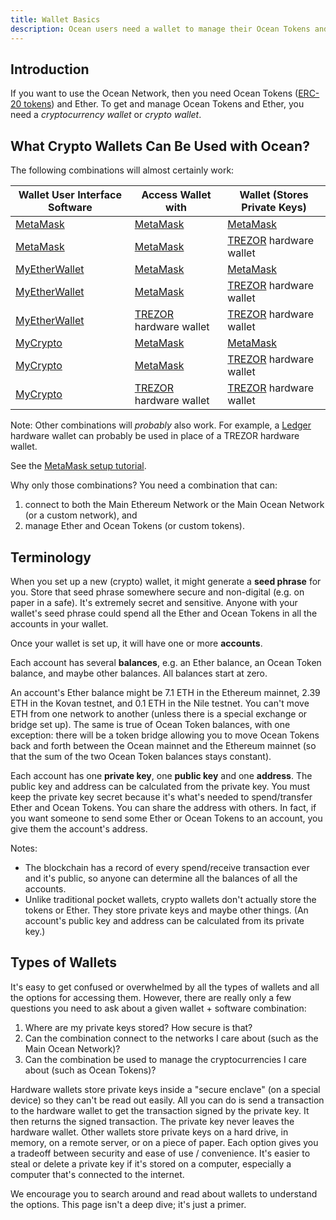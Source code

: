 ```yaml
---
title: Wallet Basics
description: Ocean users need a wallet to manage their Ocean Tokens and Ether. This page explains the basics of wallets.
---
```


## Introduction

If you want to use the Ocean Network, then you need Ocean Tokens ([ERC-20 tokens](https://en.wikipedia.org/wiki/ERC-20)) and Ether. To get and manage Ocean Tokens and Ether, you need a _cryptocurrency wallet_ or _crypto wallet_.

## What Crypto Wallets Can Be Used with Ocean?

The following combinations will almost certainly work:

Wallet User Interface Software | Access Wallet with           | Wallet (Stores Private Keys)
-------------------------------|------------------------------|-----------------------------
[MetaMask][1]                  | [MetaMask][1]                | [MetaMask][1]
[MetaMask][1]                  | [MetaMask][1]                | [TREZOR][2] hardware wallet
[MyEtherWallet][4]             | [MetaMask][1]                | [MetaMask][1]
[MyEtherWallet][4]             | [MetaMask][1]                | [TREZOR][2] hardware wallet
[MyEtherWallet][4]             | [TREZOR][2] hardware wallet  | [TREZOR][2] hardware wallet
[MyCrypto][5]                  | [MetaMask][1]                | [MetaMask][1]
[MyCrypto][5]                  | [MetaMask][1]                | [TREZOR][2] hardware wallet
[MyCrypto][5]                  | [TREZOR][2] hardware wallet  | [TREZOR][2] hardware wallet

Note: Other combinations will _probably_ also work. For example, a [Ledger][3] hardware wallet can probably be used in place of a TREZOR hardware wallet.

See the [MetaMask setup tutorial](/tutorials/metamask-setup/).

Why only those combinations? You need a combination that can:

1. connect to both the Main Ethereum Network or the Main Ocean Network (or a custom network), and
1. manage Ether and Ocean Tokens (or custom tokens).

## Terminology

When you set up a new (crypto) wallet, it might generate a **seed phrase** for you. Store that seed phrase somewhere secure and non-digital (e.g. on paper in a safe). It's extremely secret and sensitive. Anyone with your wallet's seed phrase could spend all the Ether and Ocean Tokens in all the accounts in your wallet.

Once your wallet is set up, it will have one or more **accounts**.

Each account has several **balances**, e.g. an Ether balance, an Ocean Token balance, and maybe other balances. All balances start at zero.

An account's Ether balance might be 7.1 ETH in the Ethereum mainnet, 2.39 ETH in the Kovan testnet, and 0.1 ETH in the Nile testnet. You can't move ETH from one network to another (unless there is a special exchange or bridge set up). The same is true of Ocean Token balances, with one exception: there will be a token bridge allowing you to move Ocean Tokens back and forth between the Ocean mainnet and the Ethereum mainnet (so that the sum of the two Ocean Token balances stays constant).

Each account has one **private key**, one **public key** and one **address**. The public key and address can be calculated from the private key. You must keep the private key secret because it's what's needed to spend/transfer Ether and Ocean Tokens. You can share the address with others. In fact, if you want someone to send some Ether or Ocean Tokens to an account, you give them the account's address.

Notes:

- The blockchain has a record of every spend/receive transaction ever and it's public, so anyone can determine all the balances of all the accounts.
- Unlike traditional pocket wallets, crypto wallets don't actually store the tokens or Ether. They store private keys and maybe other things. (An account's public key and address can be calculated from its private key.)

## Types of Wallets

It's easy to get confused or overwhelmed by all the types of wallets and all the options for accessing them. However, there are really only a few questions you need to ask about a given wallet + software combination:

1. Where are my private keys stored? How secure is that?
1. Can the combination connect to the networks I care about (such as the Main Ocean Network)?
1. Can the combination be used to manage the cryptocurrencies I care about (such as Ocean Tokens)?

Hardware wallets store private keys inside a "secure enclave" (on a special device) so they can't be read out easily. All you can do is send a transaction to the hardware wallet to get the transaction signed by the private key. It then returns the signed transaction. The private key never leaves the hardware wallet.
Other wallets store private keys on a hard drive, in memory, on a remote server, or on a piece of paper.
Each option gives you a tradeoff between security and ease of use / convenience. It's easier to steal or delete a private key if it's stored on a computer, especially a computer that's connected to the internet.

We encourage you to search around and read about wallets to understand the options. This page isn't a deep dive; it's just a primer.

[1]: https://metamask.io/
[2]: https://trezor.io/
[3]: https://www.ledger.com/
[4]: https://www.myetherwallet.com/
[5]: https://www.mycrypto.com/
